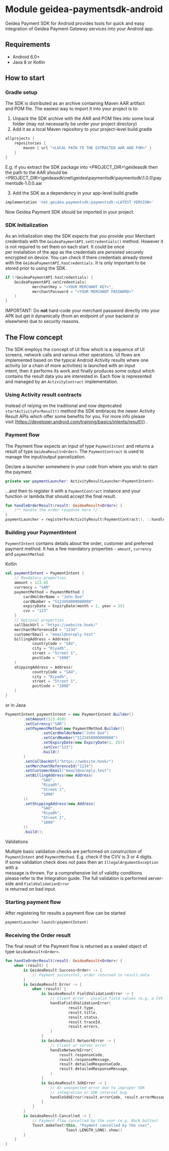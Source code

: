 # Module geidea-paymentsdk-android

Geidea Payment SDK for Android provides tools for quick and easy
integration of Geidea Payment Gateway services into your Android app.

## Requirements
- Android 6.0+
- Java 8 or Kotlin

## How to start

### Gradle setup

The SDK is distributed as an archive containing Maven AAR artifact  
and POM file. The easiest way to import it into your project is to:

1. Unpack the SDK archive with the AAR and POM files into
   some local folder (may not necessarily be under your project directory)
2. Add it as a local Maven repository to your project-level build.gradle
```groovy
allprojects {
    repositories {
        maven { url "<LOCAL PATH TO THE EXTRACTED AAR AND POM>" }
    }
}
```
E.g. if you extract the SDK package into <PROJECT_DIR>\geideasdk then
the path to the AAR should be <PROJECT_DIR>\geideasdk\net\geidea\paymentsdk\paymentsdk\1.0.0\paymentsdk-1.0.0.aar

3. Add the SDK as a dependency in your app-level build.gradle

```groovy
implementation 'net.geidea.paymentsdk:paymentsdk:<LATEST VERSION>'
```

Now Geidea Payment SDK should be imported in your project.

### SDK Initialization

As an initialization step the SDK expects that you provide your Merchant
credentials with the `GeideaPaymentAPI.setCredentials()` method.
However it is not required to set them on each start. It could be once  
per installation of the app as the credentials are persisted securely  
encrypted on device. You can check if there credentials already stored  
with the `GeideaPaymentAPI.hasCredentials`. It is only important to be  
stored prior to using the SDK.
```kotlin
if (!GeideaPaymentAPI.hasCredentials) {
    GeideaPaymentAPI.setCredentials(
            merchantKey = "<YOUR MERCHANT KEY>",
            merchantPassword = "<YOUR MERCHANT PASSWORD>"
    )
}
```
IMPORTANT: Do **not** hard-code your merchant password directly into your  
APK but get it dynamically (from an endpoint of your backend or  
elsewhere) due to security reasons.

## The Flow concept

The SDK employs the concept of UI flow which is a sequence of UI  
screens, network calls and various other operations. UI flows are  
implemented based on the typical Android Activity results where one  
activity (or a chain of more activities) is launched with an input  
intent, then it performs its work and finally produces some output which  
contains the result data you are interested in. Each flow is represented  
and managed by an `ActivityContract` implementation.

### Using Activity result contracts

Instead of relying on the traditional and now deprecated  
`startActivityForResult()` method the SDK embraces the newer Activity  
Result APIs which offer some benefits for you. For more info please  
visit [https://developer.android.com/training/basics/intents/result]() .

### Payment flow

The Payment flow expects an input of type `PaymentIntent` and returns a  
result of type `GeideaResult<Order>`. The `PaymentContract` is used to  
manage the input/output parcelization.

Declare a launcher somewhere in your code from where you wish to start  
the payment.

```kotlin
private var paymentLauncher: ActivityResultLauncher<PaymentIntent>
```

…and then to register it with a `PaymentContract` instance and your  
function or lambda that should accept the final result.

```kotlin
fun handleOrderResult(result: GeideaResult<Order>) {
    /** Handle the order response here */
}
paymentLauncher = registerForActivityResult(PaymentContract(), ::handleOrderResult)
```

### Building your PaymentIntent

`PaymentIntent` contains details about the order, customer and preferred  
payment method. It has a few mandatory properties - `amount`, `currency`  
and `paymentMethod`.

Kotlin

```kotlin
val paymentIntent = PaymentIntent {
    // Mandatory properties
    amount = 123.45
    currency = "SAR"
    paymentMethod = PaymentMethod {
        cardHolderName = "John Doe"
        cardNumber = "5123450000000008"
        expiryDate = ExpiryDate(month = 1, year = 25)
        cvv = "123"
    }
    // Optional properties
    callbackUrl = "https://website.hook/"
    merchantReferenceId = "1234"
    customerEmail = "email@noreply.test"
    billingAddress = Address(
            countryCode = "SAU",
            city = "Riyadh",
            street = "Street 1",
            postCode = "1000"
    )
    shippingAddress = Address(
            countryCode = "SAU",
            city = "Riyadh",
            street = "Street 1",
            postCode = "1000"
    )
}
```

or in Java

```java
PaymentIntent paymentIntent = new PaymentIntent.Builder()
        .setAmount(123.45d)
        .setCurrency("SAR")
        .setPaymentMethod(new PaymentMethod.Builder()
                .setCardHolderName("John Doe")
                .setCardNumber("5123450000000008")
                .setExpiryDate(new ExpiryDate(1, 25))
                .setCvv("123")
                .build()
        )
        .setCallbackUrl("https://website.hook/")
        .setMerchantReferenceId("1234")
        .setCustomerEmail("email@noreply.test")
        .setBillingAddress(new Address(
                "SAU",
                "Riyadh",
                "Street 1",
                "1000"
        ))
        .setShippingAddress(new Address(
                "SAU",
                "Riyadh",
                "Street 1",
                "1000"
        ))
        .build();
```

Validations

Multiple basic validation checks are performed on construction of  
`PaymentIntent` and `PaymentMethod`. E.g. check if the CVV is 3 or 4 digits.  
If some validation check does not pass then an `IllegalArgumentException` with a  
message is thrown. For a comprehensive list of validity conditions  
please refer to the Integration guide.
The full validation is performed server-side and `FieldValidationError`  
is returned on bad input.


### Starting payment flow

After registering for results a payment flow can be started
```kotlin
paymentLauncher.launch(paymentIntent)
```

### Receiving the Order result

The final result of the Payment flow is returned as a sealed object of  
type `GeideaResult<Order>`.

```kotlin
fun handleOrderResult(result: GeideaResult<Order>) {
    when (result) {
        is GeideaResult.Success<Order> -> {
            // Payment successful, order returned in result.data
        }
        is GeideaResult.Error -> {
            when (result) {
                is GeideaResult.FieldValidationError -> {
                    // Client error - invalid field values (e.g. a CVV with letters)
                    handleFieldValidationError(
                            result.type,
                            result.title,
                            result.status,
                            result.traceId,
                            result.errors,
                    )
                }
                is GeideaResult.NetworkError -> {
                    // Client or server error
                    handleNetworkError(
                        result.responseCode,
                        result.responseMessage,
                        result.detailedResponseCode,
                        result.detailedResponseMessage,
                    )
                }
                is GeideaResult.SdkError -> {
                    // An unexpected error due to improper SDK
                    // integration or SDK internal bug
                    handleSdkError(result.errorCode, result.errorMessage)
                }
            }
        }
        is GeideaResult.Cancelled -> {
            // Payment flow cancelled by the user (e.g. Back button)
            Toast.makeText(this, "Payment cancelled by the user", 
                           Toast.LENGTH_LONG).show()
        }
    }
}
```
